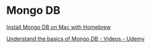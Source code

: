 # Mongo DB



[Install Mongo DB on Mac with Homebrew](https://treehouse.github.io/installation-guides/mac/mongo-mac.html)

[Understand the basics of Mongo DB - Videos - Udemy](https://www.udemy.com/mongodb-essentials/learn/v4/)
